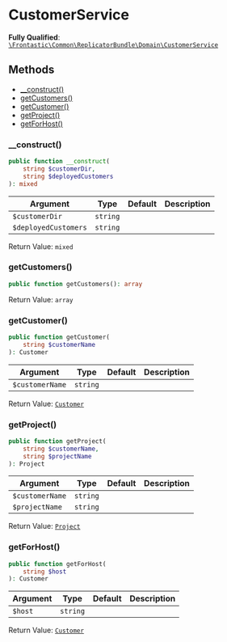 #  CustomerService

**Fully Qualified**: [`\Frontastic\Common\ReplicatorBundle\Domain\CustomerService`](../../../../src/php/ReplicatorBundle/Domain/CustomerService.php)

## Methods

* [__construct()](#__construct)
* [getCustomers()](#getcustomers)
* [getCustomer()](#getcustomer)
* [getProject()](#getproject)
* [getForHost()](#getforhost)

### __construct()

```php
public function __construct(
    string $customerDir,
    string $deployedCustomers
): mixed
```

Argument|Type|Default|Description
--------|----|-------|-----------
`$customerDir`|`string`||
`$deployedCustomers`|`string`||

Return Value: `mixed`

### getCustomers()

```php
public function getCustomers(): array
```

Return Value: `array`

### getCustomer()

```php
public function getCustomer(
    string $customerName
): Customer
```

Argument|Type|Default|Description
--------|----|-------|-----------
`$customerName`|`string`||

Return Value: [`Customer`](Customer.md)

### getProject()

```php
public function getProject(
    string $customerName,
    string $projectName
): Project
```

Argument|Type|Default|Description
--------|----|-------|-----------
`$customerName`|`string`||
`$projectName`|`string`||

Return Value: [`Project`](Project.md)

### getForHost()

```php
public function getForHost(
    string $host
): Customer
```

Argument|Type|Default|Description
--------|----|-------|-----------
`$host`|`string`||

Return Value: [`Customer`](Customer.md)

